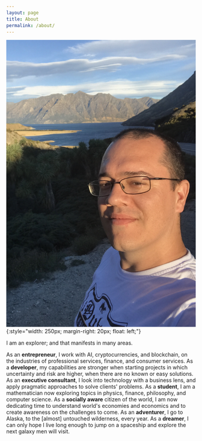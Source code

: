```yaml
---
layout: page
title: About
permalink: /about/
---
```


![That is me](/assets/me.png){:style="width: 250px; margin-right: 20px; float: left;"}

I am an explorer; and that manifests in many areas.  

As an **entrepreneur**, I work with AI, cryptocurrencies, and blockchain, on the industries of professional services, finance, and consumer services.
As a **developer**, my capabilities are stronger when starting projects in which uncertainty and risk are higher, when there are no known or easy solutions. 
As an **executive consultant**, I look into technology with a business lens, and apply pragmatic approaches to solve clients' problems.
As a **student**, I am a mathematician now exploring topics in physics, finance, philosophy, and computer science.
As a **socially aware** citizen of the world, I am now dedicating time to understand world's economies and economics and to create awareness on the challenges to come.
As an **adventurer**, I go to Alaska, to the [almost] untouched wilderness, every year. 
As a **dreamer**, I can only hope I live long enough to jump on a spaceship and explore the next galaxy men will visit.

<br/>

